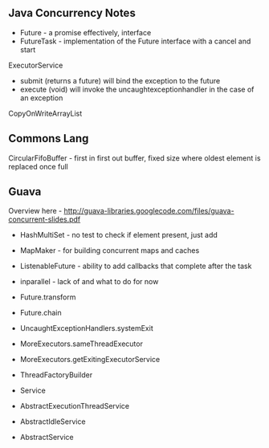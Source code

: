 Java Concurrency Notes
----------------------

* Future - a promise effectively, interface
* FutureTask - implementation of the Future interface with a cancel and start

ExecutorService
* submit (returns a future) will bind the exception to the future
* execute (void) will invoke the uncaughtexceptionhandler in the case of an exception

CopyOnWriteArrayList

Commons Lang
------------

CircularFifoBuffer - first in first out buffer, fixed size where oldest element is replaced once full

Guava
-----

Overview here - http://guava-libraries.googlecode.com/files/guava-concurrent-slides.pdf

* HashMultiSet - no test to check if element present, just add
* MapMaker - for building concurrent maps and caches

* ListenableFuture - ability to add callbacks that complete after the task
* inparallel - lack of and what to do for now
* Future.transform
* Future.chain
* UncaughtExceptionHandlers.systemExit
* MoreExecutors.sameThreadExecutor
* MoreExecutors.getExitingExecutorService
* ThreadFactoryBuilder

* Service
* AbstractExecutionThreadService
* AbstractIdleService
* AbstractService
